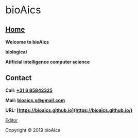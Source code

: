 <font size="6">bioAics</font>

## [Home](https://bioaics.github.io)
**Welcome to bioAics**

**biological**

**Atificial intelligence computer science**

## Contact
**Call: <a href="tel:0031685842325">+31 6 85842325</a>**

**Mail: [bioaics.x@gmail.com](bioaics.x@gmail.com)**

**URL: [https://bioaics.github.io](https://bioaics.github.io/)**

[Editor](https://github.com/bioaics/bioaics.github.io/edit/master/index.md)

Copyright © 2019 bioAics
